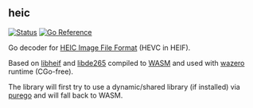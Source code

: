 ## heic
[![Status](https://github.com/gen2brain/heic/actions/workflows/test.yml/badge.svg)](https://github.com/gen2brain/heic/actions)
[![Go Reference](https://pkg.go.dev/badge/github.com/gen2brain/heic.svg)](https://pkg.go.dev/github.com/gen2brain/heic)

Go decoder for [HEIC Image File Format](https://en.wikipedia.org/wiki/High_Efficiency_Image_File_Format) (HEVC in HEIF).

Based on [libheif](https://github.com/strukturag/libheif) and [libde265](https://github.com/strukturag/libde265) compiled to [WASM](https://en.wikipedia.org/wiki/WebAssembly) and used with [wazero](https://wazero.io/) runtime (CGo-free).

The library will first try to use a dynamic/shared library (if installed) via [purego](https://github.com/ebitengine/purego) and will fall back to WASM.
